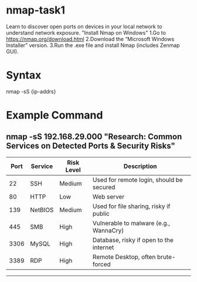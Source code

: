 # nmap-task1
Learn to discover open ports on devices in your local network to understand network exposure.
"Install Nmap on Windows"
1.Go to https://nmap.org/download.html
2.Download the “Microsoft Windows Installer” version.
3.Run the .exe file and install Nmap (includes Zenmap GUI). 
# Syntax
nmap -sS {ip-addrs}
# Example Command 
nmap -sS 192.168.29.000
"Research: Common Services on Detected Ports & Security Risks"
--------------------------------------------------------------------------
| Port | Service | Risk Level | Description                              |
| ---- | ------- | ---------- | ---------------------------------------- |
| 22   | SSH     | Medium     | Used for remote login, should be secured |
| 80   | HTTP    | Low        | Web server                               |
| 139  | NetBIOS | Medium     | Used for file sharing, risky if public   |
| 445  | SMB     | High       | Vulnerable to malware (e.g., WannaCry)   |
| 3306 | MySQL   | High       | Database, risky if open to the internet  |
| 3389 | RDP     | High       | Remote Desktop, often brute-forced       |
--------------------------------------------------------------------------
